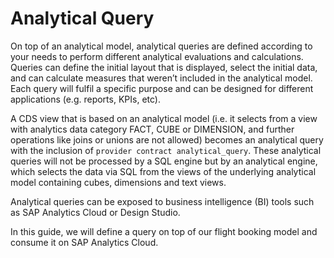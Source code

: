 <!-- loiod3f8dc9bdcf1405a84f33e2a92228e61 -->

# Analytical Query



On top of an analytical model, analytical queries are defined according to your needs to perform different analytical evaluations and calculations. Queries can define the initial layout that is displayed, select the initial data, and can calculate measures that weren’t included in the analytical model. Each query will fulfil a specific purpose and can be designed for different applications \(e.g. reports, KPIs, etc\).

A CDS view that is based on an analytical model \(i.e. it selects from a view with analytics data category FACT, CUBE or DIMENSION, and further operations like joins or unions are not allowed\) becomes an analytical query with the inclusion of `provider contract analytical_query`. These analytical queries will not be processed by a SQL engine but by an analytical engine, which selects the data via SQL from the views of the underlying analytical model containing cubes, dimensions and text views.

Analytical queries can be exposed to business intelligence \(BI\) tools such as SAP Analytics Cloud or Design Studio.

In this guide, we will define a query on top of our flight booking model and consume it on SAP Analytics Cloud.


